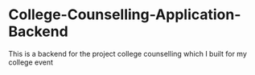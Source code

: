 # College-Counselling-Application-Backend
This is a backend for the project college counselling which I built for my college event 
